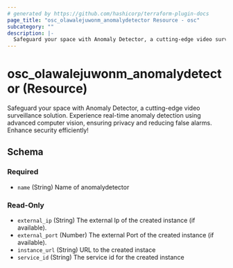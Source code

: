 ```yaml
---
# generated by https://github.com/hashicorp/terraform-plugin-docs
page_title: "osc_olawalejuwonm_anomalydetector Resource - osc"
subcategory: ""
description: |-
  Safeguard your space with Anomaly Detector, a cutting-edge video surveillance solution. Experience real-time anomaly detection using advanced computer vision, ensuring privacy and reducing false alarms. Enhance security efficiently!
---
```


# osc_olawalejuwonm_anomalydetector (Resource)

Safeguard your space with Anomaly Detector, a cutting-edge video surveillance solution. Experience real-time anomaly detection using advanced computer vision, ensuring privacy and reducing false alarms. Enhance security efficiently!



<!-- schema generated by tfplugindocs -->
## Schema

### Required

- `name` (String) Name of anomalydetector

### Read-Only

- `external_ip` (String) The external Ip of the created instance (if available).
- `external_port` (Number) The external Port of the created instance (if available).
- `instance_url` (String) URL to the created instace
- `service_id` (String) The service id for the created instance
